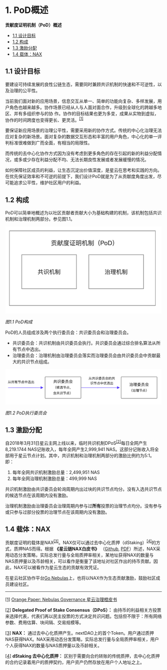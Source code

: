 # 1. PoD概述

**贡献度证明机制（PoD）概述**

* [1.1 设计目标](#id1)
* [1.2 构成](#id2)
* [1.3 激励分配](#id3)
* [1.4 载体：NAX](#id4)


## 1.1 设计目标

要建设可持续发展的良性公链⽣态，需要同时兼顾共识机制的快速和不可逆性，以及治理的公平性。

当前我们面对新的应用场景，信息交互从单一、简单的功能向复杂、多样发展，用户角色也越来越多。协作场景已经从人与人面对面合作，升级到全球化的跨越多地区、并有多组织参与的协 作。协作的目标结果也更为多变，成果从实物到虚拟，协作的时间跨度也变得更长、更灵活。<sup id="a1">[[1]](#f1)</sup>

要保证新应用场景的治理公平性，需要采用新的协作方式。传统的中心化治理无法应对复杂的新场景。面对复杂的数据交互形态和丰富的用户角色，中心化的单一评判标准很难做到广而全面，有相当的局限性。

而传统的去中心化协作方式因为没有考虑到更多角色的存在引起的新的利益分配情况，或多或少存在利益分配不均、无法长期良性发展或者发展缓慢的情况。

如何保障社区成员的利益，让生态沉淀出价值深度，是星云在思考和实践的方向。在优先保证效率和不可逆的前提下，我们设计PoD就是为了从贡献度角度出发，尽可能追求公平性，维护社区用户的利益。


## 1.2 构成

PoD可以简单地概述为以社区贡献者贡献大小为基础构建的机制，该机制包括共识机制和治理机制两部分。参见图1.1。


![](../resources/node/Nebulas-PoD-1-1.png "图1.1 PoD构成")


*图1.1 PoD构成*

PoD的人员组成涉及两个执行委员会：共识委员会和治理委员会。



*   共识委员会：共识机制由共识委员会执行。共识委员会通过综合排名算法从所有节点中选出。
*   治理委员会：治理机制由治理委员会落实而治理委员会由共识委员会中贡献最大的共识节点组成。



![](../resources/node/Nebulas-PoD-1-2.png "图1.2 PoD执行委员会")


*图1.2 PoD执行委员会*


## 1.3 激励分配

自2018年3月31日星云主网上线以来，临时共识机制DPoS<sup id="a2">[[2]](#f2)</sup>每日全网产生8,219.1744 NAS记账收入，每年全网产生2,999,941 NAS。这部分记账收入将全部用于星云节点计划。其中，共识机制和治理机制两部分的激励比例约为5:1。即：



1. 每年全网共识机制激励总量：2,499,951 NAS
2. 每年全网治理机制激励总量：499,999 NAS

共识机制激励由共识委员会轮询周期内出过块的共识节点均分。没有入选共识节点的候选节点在该周期内没有激励。

治理机制激励由治理委员会治理周期内参与过**所有**投票的治理节点均分。没有参与或只参与过部分投票的治理节点在该周期内没有激励。


## 1.4 载体：NAX

贡献度证明的载体是NAX<sup id="a3">[[3]](#f3)</sup>。NAX仅可以通过去中心化质押（dStaking）<sup id="a4">[[4]](#f4)</sup>的方式，质押NAS而得。根据 **《星云链NAX白皮书》** （[Github](https://github.com/nebulasio/nax_whitepaper), [PDF](https://nextdao.io/static/docs/nax_whitepaper_zh.pdf)）所述，NAX采用动态分发策略，实际总发行量与全局质押率相关，某地址获得NAX的数量与NAS质押量以及币龄相关，可以看作是衡量了该地址对社区作出的持币贡献。因此，NAX可以被看作为星云生态的贡献有效凭证。

在星云社区协作平台[Go Nebulas](https://go.nebulas.io)上，也将以NAX作为生态贡献激励，鼓励社区成员建设社区。


***

<span id="f1">[[1]](#a1)</span> [Orange Paper: Nebulas Governance 星云治理橙皮书](https://nebulas.io/docs/NebulasOrangepaperZh.pdf)

<span id="f2">[[2]](#a2)</span> **Delegated Proof of Stake Consensus（DPoS）：** 由持币的利益相关方投票来选择代表，代表们再以民主投票的方式决定共识问题。包括但不限于：所有网络参数、费用估算、块间隔、交易规模等。

<span id="f3">[[3]](#a3)</span> **NAX：** 通过去中心化质押产生。nextDAO上的首个Token。用户通过质押NAS获得NAX。NAX采用动态分发策略，实际总发行量与全局质押率相关，用户个人获得NAX的数量与NAS质押量以及币龄相关。

<span id="f4">[[4]](#a4)</span> **dStaking 去中心化质押：** 区别于需要向合约转账的传统质押，去中心化质押的合约记录着用户的质押契约，用户资产仍然存放在用户个人地址之上。

